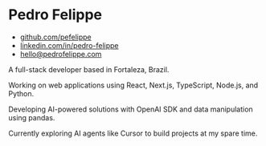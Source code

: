 
# Pedro Felippe

- [github.com/pefelippe](https://github.com/pefelippe)
- [linkedin.com/in/pedro-felippe](https://linkedin.com/in/pedro-felippe)
- hello@pedrofelippe.com


A full-stack developer based in Fortaleza, Brazil.

Working on web applications using React, Next.js, TypeScript, Node.js, and Python. 

Developing AI-powered solutions with OpenAI SDK and data manipulation using pandas.

Currently exploring AI agents like Cursor to build projects at my spare time.
